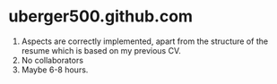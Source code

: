 uberger500.github.com
=====================

1. Aspects are correctly implemented, apart from the structure of the resume which is based
on my previous CV.
2. No collaborators
3. Maybe 6-8 hours.
